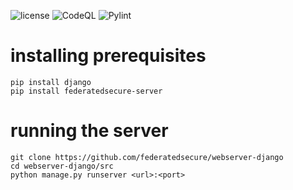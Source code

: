 ![license](https://img.shields.io/github/license/federatedsecure/webserver-django)
![CodeQL](https://github.com/federatedsecure/webserver-django/workflows/CodeQL/badge.svg)
![Pylint](https://raw.githubusercontent.com/federatedsecure/webserver-django/main/.github/badges/pylint.svg)

# installing prerequisites

```
pip install django
pip install federatedsecure-server
```

# running the server

```
git clone https://github.com/federatedsecure/webserver-django
cd webserver-django/src
python manage.py runserver <url>:<port>
```